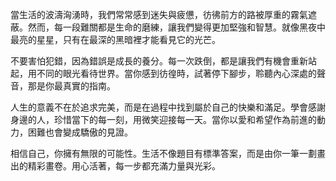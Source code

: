 當生活的波濤洶湧時，我們常常感到迷失與疲憊，彷彿前方的路被厚重的霧氣遮蔽。然而，每一段難關都是生命的磨練，讓我們變得更加堅強和智慧。就像黑夜中最亮的星星，只有在最深的黑暗裡才能看見它的光芒。

不要害怕犯錯，因為錯誤是成長的養分。每一次跌倒，都是讓我們有機會重新站起，用不同的眼光看待世界。當你感到彷徨時，試著停下腳步，聆聽內心深處的聲音，那是你最真實的指南。

人生的意義不在於追求完美，而是在過程中找到屬於自己的快樂和滿足。學會感謝身邊的人，珍惜當下的每一刻，用微笑迎接每一天。當你以愛和希望作為前進的動力，困難也會變成驕傲的見證。

相信自己，你擁有無限的可能性。生活不像題目有標準答案，而是由你一筆一劃畫出的精彩畫卷。用心活著，每一步都充滿力量與光彩。
